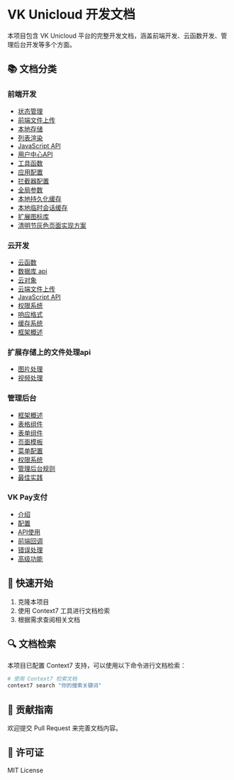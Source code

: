 # VK Unicloud 开发文档

本项目包含 VK Unicloud 平台的完整开发文档，涵盖前端开发、云函数开发、管理后台开发等多个方面。

## 📚 文档分类

### 前端开发
- [状态管理](frontend-state-management.md)
- [前端文件上传](frontend-file-upload.md)
- [本地存储](frontend-local-storage.md)
- [列表渲染](frontend-list-rendering.md)
- [JavaScript API](frontend-javascript-api.md)
- [用户中心API](frontend-user-center-api.md)
- [工具函数](frontend-utility-functions.md)
- [应用配置](frontend-app-config.md)
- [拦截器配置](frontend-interceptor-config.md)
- [全局参数](frontend-global-params.md)
- [本地持久化缓存](frontend-local-storage.md)
- [本地临时会话缓存](frontend-session-storage.md) 
- [扩展图标库](frontend-icon.md)
- [清明节灰色页面实现方案](frontend-is-qingming.md)

### 云开发
- [云函数](cloud-function-development.md)
- [数据库 api](cloud-database-development.md)
- [云对象](cloud-object-development.md)
- [云端文件上传](cloud-upload-file.md)
- [JavaScript API](cloud-javascript-api.md)
- [权限系统](cloud-permission-system.md)
- [响应格式](cloud-response-format.md)
- [缓存系统](cloud-cache-system.md)
- [框架概述](cloud-framework-overview.md)

### 扩展存储上的文件处理api
- [图片处理](cloud-ext-storage-images.md)
- [视频处理](cloud-ext-storage-videos.md)

### 管理后台
- [框架概述](admin-framework-overview.md)
- [表格组件](admin-table-component.md)
- [表单组件](admin-form-component.md)
- [页面模板](admin-page-templates.md)
- [菜单配置](admin-menu-config.md)
- [权限系统](admin-permission-system.md)
- [管理后台规则](frontend-admin-rules.md)
- [最佳实践](admin-best-practices.md)

### VK Pay支付
- [介绍](vk-pay-introduction.md)
- [配置](vk-pay-configuration.md)
- [API使用](vk-pay-api-usage.md)
- [前端回调](vk-pay-callback-frontend.md)
- [错误处理](vk-pay-error-handling.md)
- [高级功能](vk-pay-advanced.md)

## 🚀 快速开始

1. 克隆本项目
2. 使用 Context7 工具进行文档检索
3. 根据需求查阅相关文档

## 🔍 文档检索

本项目已配置 Context7 支持，可以使用以下命令进行文档检索：

```bash
# 使用 Context7 检索文档
context7 search "你的搜索关键词"
```

## 📝 贡献指南

欢迎提交 Pull Request 来完善文档内容。

## 📄 许可证

MIT License